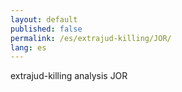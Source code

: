 ```yaml
---
layout: default
published: false
permalink: /es/extrajud-killing/JOR/
lang: es
---
```


extrajud-killing analysis JOR
